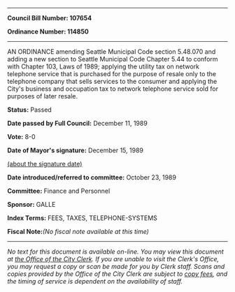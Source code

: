 

********

**Council Bill Number: 107654**
   
**Ordinance Number: 114850**
********

 AN ORDINANCE amending Seattle Municipal Code section 5.48.070 and adding a new section to Seattle Municipal Code Chapter 5.44 to conform with Chapter 103, Laws of 1989; applying the utility tax on network telephone service that is purchased for the purpose of resale only to the telephone company that sells services to the consumer and applying the City's business and occupation tax to network telephone service sold for purposes of later resale.

**Status:** Passed
   
**Date passed by Full Council:** December 11, 1989
   
**Vote:** 8-0
   
**Date of Mayor's signature:** December 15, 1989
   
[(about the signature date)](/~public/approvaldate.htm)
   
   
   
**Date introduced/referred to committee:** October 23, 1989
   
**Committee:** Finance and Personnel
   
**Sponsor:** GALLE
   
   
**Index Terms:** FEES, TAXES, TELEPHONE-SYSTEMS

**Fiscal Note:**_(No fiscal note available at this time)_
********

_No text for this document is available on-line. You may view this document at [the Office of the City Clerk](http://www.seattle.gov/leg/clerk/contactUs.htm). If you are unable to visit the Clerk's Office, you may request a copy or scan be made for you by Clerk staff. Scans and copies provided by the Office of the City Clerk are subject to [copy fees](http://clerk.seattle.gov/~public/clerkfees.htm), and the timing of service is dependent on the availability of staff._

